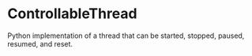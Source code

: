# ControllableThread
Python implementation of a thread that can be started, stopped, paused, resumed, and reset.